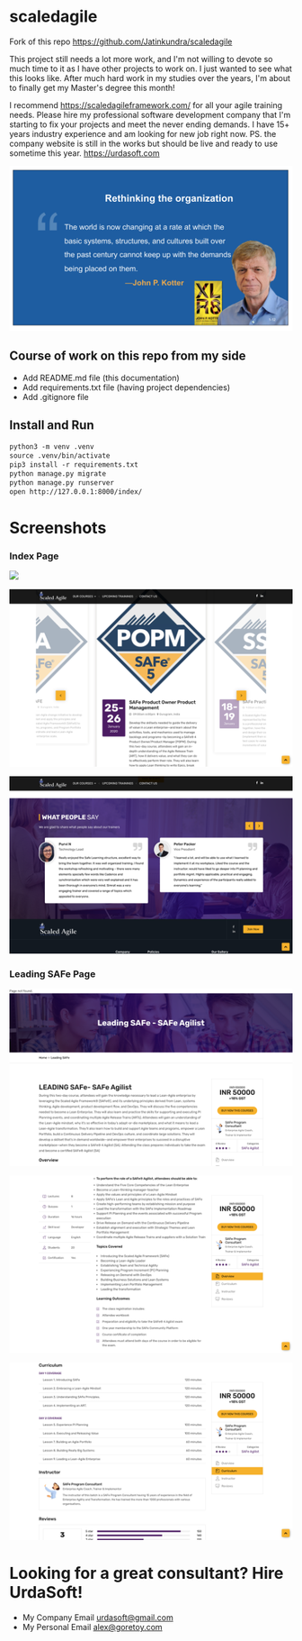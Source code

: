 # scaledagile

Fork of this repo https://github.com/Jatinkundra/scaledagile

This project still needs a lot more work, and I'm not willing to devote so much time to it as I have other projects to work on. I just wanted to see what this looks like. After much hard work in my studies over the years, I'm about to finally get my Master's degree this month! 

I recommend https://scaledagileframework.com/ for all your agile training needs. Please hire my professional software development company that I'm starting to fix your projects and meet the never ending demands. I have 15+ years industry experience and am looking for new job right now. PS. the company website is still in the works but should be live and ready to use sometime this year. https://urdasoft.com

![](./JohnPKotter-quote.png)

## Course of work on this repo from my side

- Add README.md file (this documentation)
- Add requirements.txt file (having project dependencies)
- Add .gitignore file

## Install and Run

```
python3 -m venv .venv
source .venv/bin/activate
pip3 install -r requirements.txt
python manage.py migrate
python manage.py runserver
open http://127.0.0.1:8000/index/
```

# Screenshots

### Index Page

![](./screenshots/index-1.png)

![](./screenshots/index-2.png)

![](./screenshots/index-3.png)

### Leading SAFe Page

![](./screenshots/leadingSAFe-1.png)

![](./screenshots/leadingSAFe-2.png)

![](./screenshots/leadingSAFe-3.png)

# Looking for a great consultant? Hire UrdaSoft!

- My Company Email [urdasoft@gmail.com](urdasoft@gmail.com)
- My Personal Email [alex@goretoy.com](alex@goretoy.com)
